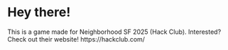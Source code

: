 <h1>Hey there!</h1>
This is a game made for Neighborhood SF 2025 (Hack Club). Interested? Check out their website! https://hackclub.com/

